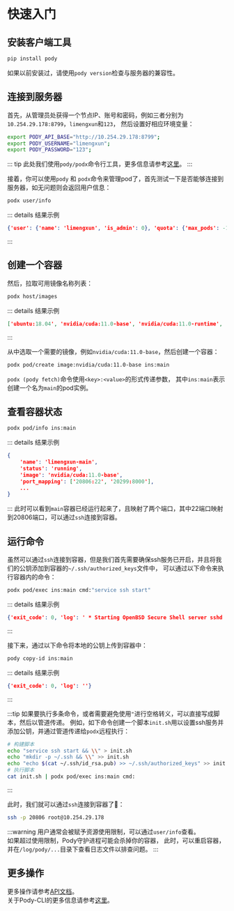 
# 快速入门

## 安装客户端工具
```sh
pip install pody
```
如果以前安装过，请使用`pody version`检查与服务器的兼容性。

## 连接到服务器 
首先，从管理员处获得一个节点IP、账号和密码，例如三者分别为`10.254.29.178:8799`，`limengxun`和`123`，
然后设置好相应环境变量：
```sh
export PODY_API_BASE="http://10.254.29.178:8799";
export PODY_USERNAME="limengxun";
export PODY_PASSWORD="123";
```

::: tip
此处我们使用`pody/podx`命令行工具，更多信息请参考[这里](/pody-cli.md)。
:::

接着，你可以使用`pody` 和 `podx`命令来管理pod了，首先测试一下是否能够连接到服务器，如无问题则会返回用户信息：
```sh
podx user/info
```
::: details 结果示例
```json
{'user': {'name': 'limengxun', 'is_admin': 0}, 'quota': {'max_pods': -1, 'gpu_count': -1, 'memory_limit': -1}}
```
:::


## 创建一个容器
然后，拉取可用镜像名称列表：
```sh
podx host/images
```
::: details 结果示例
```json
['ubuntu:18.04', 'nvidia/cuda:11.0-base', 'nvidia/cuda:11.0-runtime', 'nvidia/cuda:11.0-devel']
```
:::

从中选取一个需要的镜像，例如`nvidia/cuda:11.0-base`，然后创建一个容器：
```sh
podx pod/create image:nvidia/cuda:11.0-base ins:main
```
`podx (pody fetch)`命令使用`<key>:<value>`的形式传递参数，
其中`ins:main`表示创建一个名为`main`的pod实例。

## 查看容器状态
```sh
podx pod/info ins:main
```
::: details 结果示例
```json
{
    'name': 'limengxun-main',
    'status': 'running',
    'image': 'nvidia/cuda:11.0-base',
    'port_mapping': ['20806:22', '20299:8000'],
    ...
}
```
:::
此时可以看到`main`容器已经运行起来了，且映射了两个端口，其中22端口映射到20806端口，可以通过`ssh`连接到容器。

## 运行命令
虽然可以通过`ssh`连接到容器，但是我们首先需要确保ssh服务已开启，并且将我们的公钥添加到容器的`~/.ssh/authorized_keys`文件中，
可以通过以下命令来执行容器内的命令：
```sh
podx pod/exec ins:main cmd:"service ssh start"
```
::: details 结果示例
```json
{'exit_code': 0, 'log': ' * Starting OpenBSD Secure Shell server sshd       \x1b[80G \r\x1b[74G[ OK ]\r\n'}
```
:::


接下来，通过以下命令将本地的公钥上传到容器中：
```sh
pody copy-id ins:main
```

::: details 结果示例
```json
{'exit_code': 0, 'log': ''}
```
:::

<!-- podx pod/exec ins:main cmd:"mkdir -p ~/.ssh && echo $(cat ~/.ssh/id_rsa.pub) >> ~/.ssh/authorized_keys" -->
:::tip
如果要执行多条命令，或者需要避免使用`"`进行空格转义，可以直接写成脚本，然后以管道传递。
例如，如下命令创建一个脚本`init.sh`用以设置ssh服务并添加公钥，并通过管道传递给`podx`远程执行：
```sh
# 构建脚本
echo "service ssh start && \\" > init.sh
echo "mkdir -p ~/.ssh && \\" >> init.sh
echo "echo $(cat ~/.ssh/id_rsa.pub) >> ~/.ssh/authorized_keys" >> init.sh
# 执行脚本
cat init.sh | podx pod/exec ins:main cmd:
```
:::

此时，我们就可以通过`ssh`连接到容器了🎉：
```sh
ssh -p 20806 root@10.254.29.178
```

:::warning
用户通常会被赋予资源使用限制，可以通过`user/info`查看。  
如果超过使用限制，Pody守护进程可能会杀掉你的容器，
此时，可以重启容器，并在`/log/pody/...`目录下查看日志文件以排查问题。
:::

## 更多操作
更多操作请参考[API文档](./api.md)。  
关于Pody-CLI的更多信息请参考[这里](./pody-cli.md)。  